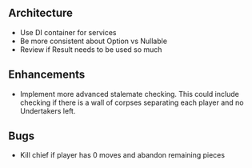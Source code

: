 ## Architecture
 - Use DI container for services
 - Be more consistent about Option vs Nullable
 - Review if Result needs to be used so much

## Enhancements
 - Implement more advanced stalemate checking. This could include checking if there is a wall of corpses separating each player and no Undertakers left.

## Bugs
 - Kill chief if player has 0 moves and abandon remaining pieces